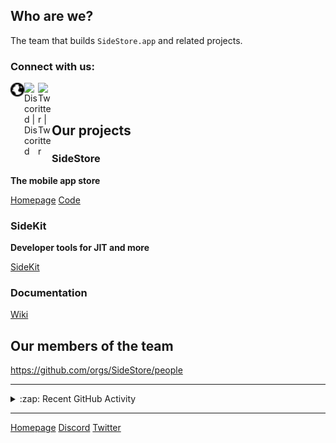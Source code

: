 <!-- 
Docs: How to use GitHub README and actions to auto-generate embedded content.
https://github.com/anuraghazra/github-readme-stats
https://www.youtube.com/watch?v=n6d4KHSKqGk
https://github.com/rahuldkjain/github-profile-readme-generator
 -->

## Who are we?

The team that builds `SideStore.app` and related projects.

### Connect with us:

<!--
[![Website](https://img.shields.io/website?label=sidestore.io&style=for-the-badge&url=https://sidestore.io)](https://sidestore.io)
[![Twitter Follow](https://img.shields.io/twitter/follow/sidestore_io?color=1DA1F2&logo=twitter&style=for-the-badge)](https://twitter.com/intent/follow?original_referer=https%3A%2F%2Fgithub.com%2Fsidestore&screen_name=sidestore)
[![GitHub Followers](https://img.shields.io/github/followers/sidestore?style=for-the-badge)]()
[![GitHub Sponsors](https://img.shields.io/github/sponsors/sidestore?style=for-the-badge
)]() 
-->

[<img align="left" alt="sidestore.io" width="22px" src="https://raw.githubusercontent.com/iconic/open-iconic/master/svg/globe.svg" />][website]
[<img align="left" alt="Discord | Discord" width="22px" src="https://cdn.jsdelivr.net/npm/simple-icons@v3/icons/discord.svg" />][discord]
[<img align="left" alt="Twitter | Twitter" width="22px" src="https://cdn.jsdelivr.net/npm/simple-icons@v3/icons/twitter.svg" />][twitter]

<br />
<br />

## Our projects

### SideStore

__The mobile app store__

[Homepage][website]
[Code][git.sidestore]

### SideKit

__Developer tools for JIT and more__

[SideKit][git.sidekit]

### Documentation

[Wiki][wiki]

## Our members of the team

https://github.com/orgs/SideStore/people

---

<details>
  <summary>:zap: Recent GitHub Activity</summary>

<!--START_SECTION:activity-->
1. 🎉 Merged PR [#4](https://github.com/SideStore/Altcon/pull/4) in [SideStore/Altcon](https://github.com/SideStore/Altcon)
2. 🗣 Commented on [#4](https://github.com/SideStore/Altcon/issues/4) in [SideStore/Altcon](https://github.com/SideStore/Altcon)
3. 🗣 Commented on [#374](https://github.com/SideStore/SideStore/issues/374) in [SideStore/SideStore](https://github.com/SideStore/SideStore)
4. ❗️ Opened issue [#530](https://github.com/SideStore/SideStore/issues/530) in [SideStore/SideStore](https://github.com/SideStore/SideStore)
5. ❗️ Opened issue [#11](https://github.com/SideStore/omnisette-server/issues/11) in [SideStore/omnisette-server](https://github.com/SideStore/omnisette-server)
6. 🗣 Commented on [#374](https://github.com/SideStore/SideStore/issues/374) in [SideStore/SideStore](https://github.com/SideStore/SideStore)
7. ❗️ Opened issue [#529](https://github.com/SideStore/SideStore/issues/529) in [SideStore/SideStore](https://github.com/SideStore/SideStore)
8. ❗️ Opened issue [#528](https://github.com/SideStore/SideStore/issues/528) in [SideStore/SideStore](https://github.com/SideStore/SideStore)
9. 🗣 Commented on [#25](https://github.com/SideStore/SideStore-Docs/issues/25) in [SideStore/SideStore-Docs](https://github.com/SideStore/SideStore-Docs)
10. 🗣 Commented on [#25](https://github.com/SideStore/SideStore-Docs/issues/25) in [SideStore/SideStore-Docs](https://github.com/SideStore/SideStore-Docs)
11. 🎉 Merged PR [#25](https://github.com/SideStore/SideStore-Docs/pull/25) in [SideStore/SideStore-Docs](https://github.com/SideStore/SideStore-Docs)
12. 🗣 Commented on [#25](https://github.com/SideStore/SideStore-Docs/issues/25) in [SideStore/SideStore-Docs](https://github.com/SideStore/SideStore-Docs)
13. 🗣 Commented on [#25](https://github.com/SideStore/SideStore-Docs/issues/25) in [SideStore/SideStore-Docs](https://github.com/SideStore/SideStore-Docs)
14. 💪 Opened PR [#26](https://github.com/SideStore/SideStore-Docs/pull/26) in [SideStore/SideStore-Docs](https://github.com/SideStore/SideStore-Docs)
15. 🗣 Commented on [#522](https://github.com/SideStore/SideStore/issues/522) in [SideStore/SideStore](https://github.com/SideStore/SideStore)
16. 🗣 Commented on [#519](https://github.com/SideStore/SideStore/issues/519) in [SideStore/SideStore](https://github.com/SideStore/SideStore)
17. 🗣 Commented on [#524](https://github.com/SideStore/SideStore/issues/524) in [SideStore/SideStore](https://github.com/SideStore/SideStore)
18. ❗️ Closed issue [#524](https://github.com/SideStore/SideStore/issues/524) in [SideStore/SideStore](https://github.com/SideStore/SideStore)
19. ❗️ Closed issue [#32](https://github.com/SideStore/sidestore.github.io/issues/32) in [SideStore/sidestore.github.io](https://github.com/SideStore/sidestore.github.io)
20. 🗣 Commented on [#320](https://github.com/SideStore/SideStore/issues/320) in [SideStore/SideStore](https://github.com/SideStore/SideStore)
<!--END_SECTION:activity-->

</details>

---

[Homepage][patreon] [Discord][discord] [Twitter][twitter]

<!--
- [Patreon][patreon]
- [OpenCollective][opencollective]
- [YouTube][youtube]
-->

[website]: https://sidestore.io
[wiki]: https://wiki.sidestore.io
[twitter]: https://twitter.com/sidestore_io
[discord]: https://discord.gg/sidestore-949183273383395328
[youtube]: https://youtube.com/TODO
[patreon]: https://www.patreon.com/SideStore
[opencollective]: https://opencollective.com/TODO
[git.sidestore]: https://github.com/SideStore/SideStore/
[git.sidekit]: https://github.com/SideStore/SideKit

